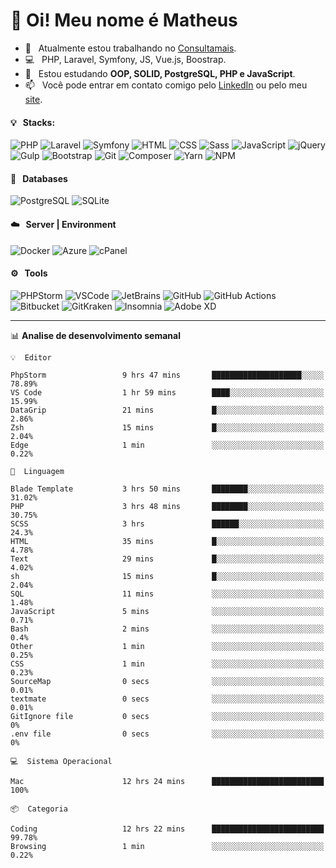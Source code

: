 # 👋 Oi! Meu nome é Matheus

- 🔭 &nbsp; Atualmente estou trabalhando no [Consultamais](https://consultamais.com.br/).
- 💻 &nbsp; PHP, Laravel, Symfony, JS, Vue.js, Boostrap.
- 🌱 &nbsp; Estou estudando **OOP, SOLID, PostgreSQL, PHP e JavaScript**.
- 📫 &nbsp; Você pode entrar em contato comigo pelo [LinkedIn](https://www.linkedin.com/in/matheuscamargoxavier/) ou pelo meu [site](https://matheuscamargo.co).

#### 💡 &nbsp; Stacks:
![PHP](https://img.shields.io/badge/-PHP-777BB4?&logo=php&logoColor=FFFFFF)
![Laravel](https://img.shields.io/badge/-Laravel-FF2D20?&logo=laravel&logoColor=FFFFFF)
![Symfony](https://img.shields.io/badge/-Symfony-000000?&logo=symfony&logoColor=FFFFFF)
![HTML](https://img.shields.io/badge/-HTML-E34F26?&logo=html5&logoColor=FFFFFF)
![CSS](https://img.shields.io/badge/-CSS-1572B6?&logo=css3&logoColor=FFFFFF)
![Sass](https://img.shields.io/badge/-Sass-CC6699?&logo=sass&logoColor=FFFFFF)
![JavaScript](https://img.shields.io/badge/-JavaScript-F7DF1E?&logo=javascript&logoColor=FFFFFF)
![jQuery](https://img.shields.io/badge/-jQuery-0769AD?&logo=jquery&logoColor=FFFFFF)
![Gulp](https://img.shields.io/badge/-Gulp-CF4647?&logo=gulp&logoColor=FFFFFF)
![Bootstrap](https://img.shields.io/badge/-Bootstrap-7952B3?&logo=bootstrap&logoColor=FFFFFF)
![Git](https://img.shields.io/badge/-Git-F05032?&logo=git&logoColor=FFFFFF)
![Composer](https://img.shields.io/badge/-Composer-885630?&logo=composer&logoColor=FFFFFF)
![Yarn](https://img.shields.io/badge/-Yarn-2C8EBB?&logo=yarn&logoColor=FFFFFF)
![NPM](https://img.shields.io/badge/-npm-CB3837?&logo=npm&logoColor=FFFFFF)

#### 💾 &nbsp; Databases
![PostgreSQL](https://img.shields.io/badge/-PostgreSQL-336791?&logo=PostgreSQL&logoColor=FFFFFF)
![SQLite](https://img.shields.io/badge/-SQLite-003B57?&logo=SQLite&logoColor=FFFFFF)

#### ☁️ &nbsp; Server | Environment
![Docker](https://img.shields.io/badge/-Docker-2496ED?&logo=docker&logoColor=FFFFFF)
![Azure](https://img.shields.io/badge/-Azure-0089D6?&logo=microsoft%20azure&logoColor=FFFFFF)
![cPanel](https://img.shields.io/badge/-cPanel-FF6C2C?&logo=cpanel&logoColor=FFFFFF)

#### ⚙️ &nbsp; Tools
![PHPStorm](https://img.shields.io/badge/-PHPStorm-000000?&logo=PHPStorm&logoColor=FFFFFF)
![VSCode](https://img.shields.io/badge/-VSCode-007ACC?&logo=Visual%20Studio%20Code&logoColor=FFFFFF) 
![JetBrains](https://img.shields.io/badge/-JetBrains-000000?&logo=jetbrains&logoColor=FFFFFF) 
![GitHub](https://img.shields.io/badge/-GitHub-181717?&logo=github&logoColor=FFFFFF) 
![GitHub Actions](https://img.shields.io/badge/-GitHub%20Actions-181717?&logo=GitHub%20Actions&logoColor=FFFFFF) 
![Bitbucket](https://img.shields.io/badge/-Bitbucket-0052CC?&logo=bitbucket&logoColor=FFFFFF)
![GitKraken](https://img.shields.io/badge/-GitKraken-179287?&logo=GitKraken&logoColor=FFFFFF)
![Insomnia](https://img.shields.io/badge/-Insomnia-5849BE?&logo=Insomnia&logoColor=FFFFFF)
![Adobe XD](https://img.shields.io/badge/-Adobe%20XD-FF61F6?&logo=adobe%20xd&logoColor=FFFFFF) 
_______

📊  **Analise de desenvolvimento semanal**
```text
💡  Editor

PhpStorm                 9 hrs 47 mins       ████████████████████░░░░░     78.89%
VS Code                  1 hr 59 mins        ████░░░░░░░░░░░░░░░░░░░░░     15.99%
DataGrip                 21 mins             █░░░░░░░░░░░░░░░░░░░░░░░░      2.86%
Zsh                      15 mins             █░░░░░░░░░░░░░░░░░░░░░░░░      2.04%
Edge                     1 min               ░░░░░░░░░░░░░░░░░░░░░░░░░      0.22%
```
```text
💬  Linguagem

Blade Template           3 hrs 50 mins       ████████░░░░░░░░░░░░░░░░░     31.02%
PHP                      3 hrs 48 mins       ████████░░░░░░░░░░░░░░░░░     30.75%
SCSS                     3 hrs               ██████░░░░░░░░░░░░░░░░░░░      24.3%
HTML                     35 mins             █░░░░░░░░░░░░░░░░░░░░░░░░      4.78%
Text                     29 mins             █░░░░░░░░░░░░░░░░░░░░░░░░      4.02%
sh                       15 mins             █░░░░░░░░░░░░░░░░░░░░░░░░      2.04%
SQL                      11 mins             ░░░░░░░░░░░░░░░░░░░░░░░░░      1.48%
JavaScript               5 mins              ░░░░░░░░░░░░░░░░░░░░░░░░░      0.71%
Bash                     2 mins              ░░░░░░░░░░░░░░░░░░░░░░░░░       0.4%
Other                    1 min               ░░░░░░░░░░░░░░░░░░░░░░░░░      0.25%
CSS                      1 min               ░░░░░░░░░░░░░░░░░░░░░░░░░      0.23%
SourceMap                0 secs              ░░░░░░░░░░░░░░░░░░░░░░░░░      0.01%
textmate                 0 secs              ░░░░░░░░░░░░░░░░░░░░░░░░░      0.01%
GitIgnore file           0 secs              ░░░░░░░░░░░░░░░░░░░░░░░░░         0%
.env file                0 secs              ░░░░░░░░░░░░░░░░░░░░░░░░░         0%
```
```text
💻  Sistema Operacional

Mac                      12 hrs 24 mins      █████████████████████████       100%
```
```text
📦  Categoria

Coding                   12 hrs 22 mins      █████████████████████████     99.78%
Browsing                 1 min               ░░░░░░░░░░░░░░░░░░░░░░░░░      0.22%
```
